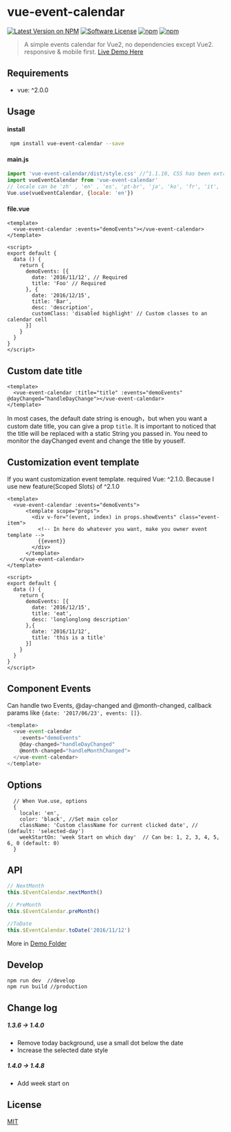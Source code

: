# vue-event-calendar

[![Latest Version on NPM](https://img.shields.io/npm/v/vuejs-event-calendar.svg?style=flat-square)](https://npmjs.com/package/vuejs-event-calendar)
[![Software License](https://img.shields.io/badge/license-MIT-brightgreen.svg?style=flat-square)](LICENSE.md)
[![npm](https://img.shields.io/npm/dt/vuejs-event-calendar.svg?style=flat-square)](https://npmjs.com/package/vuejs-event-calendar)
[![npm](https://img.shields.io/npm/dm/vuejs-event-calendar.svg?style=flat-square)](https://npmjs.com/package/vuejs-event-calendar)

> A simple events calendar for Vue2, no dependencies except Vue2. responsive & mobile first.
> [Live Demo Here](http://geoffzhu.cn/vue-event-calendar/)


## Requirements
- vue: ^2.0.0

## Usage
#### install

``` sh
 npm install vue-event-calendar --save
```

#### main.js

```javascript
import 'vue-event-calendar/dist/style.css' //^1.1.10, CSS has been extracted as one file, so you can easily update it.
import vueEventCalendar from 'vue-event-calendar'
// locale can be 'zh' , 'en' , 'es', 'pt-br', 'ja', 'ko', 'fr', 'it', 'ru', 'de', 'vi', 'ua', 'no, 'no-nn'
Vue.use(vueEventCalendar, {locale: 'en'}) 
```

#### file.vue

```vue
<template>
  <vue-event-calendar :events="demoEvents"></vue-event-calendar>
</template>

<script>
export default {
  data () {
    return {
      demoEvents: [{
        date: '2016/11/12', // Required
        title: 'Foo' // Required
      }, {
        date: '2016/12/15',
        title: 'Bar',
        desc: 'description',
        customClass: 'disabled highlight' // Custom classes to an calendar cell
      }]
    }
  }
}
</script>
```

## Custom date title

```vue
<template>
  <vue-event-calendar :title="title" :events="demoEvents" @dayChanged="handleDayChange"></vue-event-calendar>
</template>
```

In most cases, the default date string is enough，but when you want a custom date title, you can give a prop ```title```.
It is important to noticed that the title will be replaced with a static String you passed in. You need to monitor the dayChanged event and change the title by youself.

## Customization event template
If you want customization event template. required Vue: ^2.1.0. Because I use new feature(Scoped Slots) of ^2.1.0

```vue
<template>
  <vue-event-calendar :events="demoEvents">
      <template scope="props">
        <div v-for="(event, index) in props.showEvents" class="event-item">
          <!-- In here do whatever you want, make you owner event template -->
          {{event}}
        </div>
      </template>
    </vue-event-calendar>
</template>

<script>
export default {
  data () {
    return {
      demoEvents: [{
        date: '2016/12/15',
        title: 'eat',
        desc: 'longlonglong description'
      },{
        date: '2016/11/12',
        title: 'this is a title'
      }]
    }
  }
}
</script>
```

## Component Events
Can handle two Events, @day-changed and @month-changed, callback params like ``` {date: '2017/06/23', events: []} ```.

```javascript
<template>
  <vue-event-calendar
    :events="demoEvents"
    @day-changed="handleDayChanged"
    @month-changed="handleMonthChanged">
  </vue-event-calendar>
</template>
```

## Options

```
  // When Vue.use, options
  {
    locale: 'en',
    color: 'black', //Set main color
    className: 'Custom className for current clicked date', // (default: 'selected-day')
    weekStartOn: 'week Start on which day'  // Can be: 1, 2, 3, 4, 5, 6, 0 (default: 0)
  }
```

## API
```javascript
// NextMonth
this.$EventCalendar.nextMonth()
```
```javascript
// PreMonth
this.$EventCalendar.preMonth()
```
```javascript
//ToDate
this.$EventCalendar.toDate('2016/11/12')
```
More in [Demo Folder](https://github.com/GeoffZhu/vue-event-calendar/tree/master/demo)

## Develop
```
npm run dev  //develop
npm run build //production
```

## Change log

##### 1.3.6 -> 1.4.0

- Remove today background, use a small dot below the date
- Increase the selected date style

##### 1.4.0 -> 1.4.8

- Add week start on

## License

[MIT](https://opensource.org/licenses/MIT)
